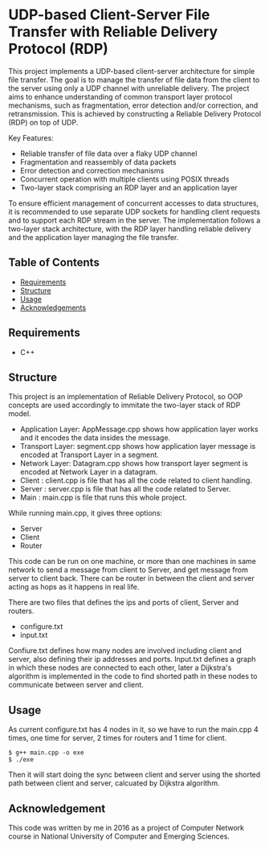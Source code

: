 # UDP-based Client-Server File Transfer with Reliable Delivery Protocol (RDP)

This project implements a UDP-based client-server architecture for simple file transfer. The goal is to manage the transfer of file data from the client to the server using only a UDP channel with unreliable delivery. The project aims to enhance understanding of common transport layer protocol mechanisms, such as fragmentation, error detection and/or correction, and retransmission. This is achieved by constructing a Reliable Delivery Protocol (RDP) on top of UDP.

Key Features:

- Reliable transfer of file data over a flaky UDP channel
- Fragmentation and reassembly of data packets
- Error detection and correction mechanisms
- Concurrent operation with multiple clients using POSIX threads
- Two-layer stack comprising an RDP layer and an application layer

To ensure efficient management of concurrent accesses to data structures, it is recommended to use separate UDP sockets for handling client requests and to support each RDP stream in the server. The implementation follows a two-layer stack architecture, with the RDP layer handling reliable delivery and the application layer managing the file transfer.

## Table of Contents

- [Requirements](#requirements)
- [Structure](#structure)
- [Usage](#usage)
- [Acknowledgements](#acknowledgements)


## Requirements

- C++

## Structure

This project is an implementation of Reliable Delivery Protocol, so OOP concepts are used accordingly to immitate the two-layer stack of RDP model.

 - Application Layer: AppMessage.cpp shows how application layer works and it encodes the data insides the message.
 - Transport Layer: segment.cpp shows how application layer message is encoded at Transport Layer in a segment.
 - Network Layer: Datagram.cpp shows how transport layer segment is encoded at Network Layer in a datagram.
 - Client : client.cpp is file that has all the code related to client handling.
 - Server : server.cpp is file that has all the code related to Server.
 - Main : main.cpp is file that runs this whole project.

While running main.cpp, it gives three options:

- Server
- Client
- Router

This code can be run on one machine, or more than one machines in same network to send a message from client to Server, and get message from server to client back. There can be router in between the client and server acting as hops as it happens in real life. 

There are two files that defines the ips and ports of client, Server and routers.

- configure.txt
- input.txt

Confiure.txt defines how many nodes are involved including client and server, also defining their ip addresses and ports. Input.txt defines a graph in which these nodes are connected to each other, later a Dijkstra's algorithm is implemented in the code to find shorted path in these nodes to communicate between server and client.



## Usage

As current configure.txt has 4 nodes in it, so we have to run the main.cpp 4 times, one time for server, 2 times for routers and 1 time for client.

```
$ g++ main.cpp -o exe
$ ./exe
```

Then it will start doing the sync between client and server using the shorted path between client and server, calcuated by Dijkstra algorithm.


## Acknowledgement

This code was written by me in 2016 as a project of Computer Network course in National University of Computer and Emerging Sciences.




